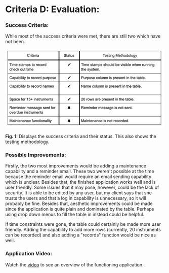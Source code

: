 Criteria D: Evaluation:
=====================

### Success Criteria:

While most of the success criteria were met, there are still two which have not been.

![testingTable](testingTable.png)

**Fig. 1:** Displays the success criteria and their status. This also shows the testing methodology. 

### Possible Improvements:

Firstly, the two most improvements would be adding a maintenance capability and a reminder email. These two weren't possible at the time because the reminder email would require an email sending capability which is unclear. Besides that, the finished application works well and is user friendly. Some issues that it may pose, however, could be the lack of security. It is able to be edited by any user, but my client says that she trusts the users and that a log in capability is unnecessary, so it will probably be fine. Besides that, aesthetic improvements could be made since the application is quite plain and dominated by the table. Perhaps using drop down menus to fill the table in instead could be helpful. 

If time constraints were gone, the table could certainly be made more user friendly. Adding the capability to add more rows (currently, 20 instruments can be recorded) and also adding a "records" function would be nice as well. 

### Application Video: 

Watch the [video](https://youtu.be/6G70sURpJZw) to see an overview of the functioning application. 
